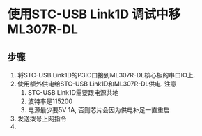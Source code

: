 # 使用STC-USB Link1D 调试中移ML307R-DL

## 步骤
1. 将STC-USB Link1D的P3IO口接到ML307R-DL核心板的串口IO上.
2. 使用额外供电给STC-USB Link1D和ML307R-DL供电.
   注意
    1.  STC-USB Link1D需要跟电源共地
    2.  波特率是115200
    3.  电源最少要5V 1A, 否则芯片会因为供电补足一直重启
3.  发送拨号上网指令
4.  